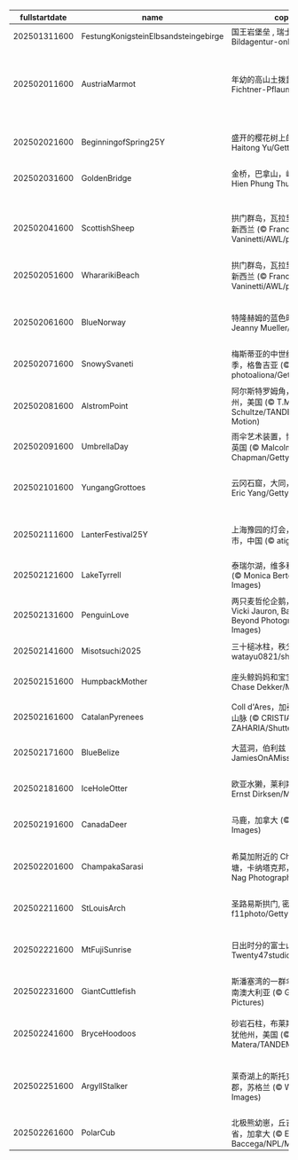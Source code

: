 |fullstartdate|name|copyright|title|image|
|--|--|--|--|--|
202501311600|FestungKonigsteinElbsandsteingebirge|国王岩堡垒 , 瑞士撒克逊, 德国 (© Bildagentur-online/Exss/Alamy)|雪与石|![](/zh-CN/2025/02/202501311600FestungKonigsteinElbsandsteingebirge.jpg)|
202502011600|AustriaMarmot|年幼的高山土拨鼠 (© Jonas Fichtner-Pflaum/Getty Images)|天气预报还是运气预报？|![](/zh-CN/2025/02/202502011600AustriaMarmot.jpg)|
202502021600|BeginningofSpring25Y|盛开的樱花树上的红头长尾山雀 (© Haitong Yu/Getty Images)|春光明媚的日子|![](/zh-CN/2025/02/202502021600BeginningofSpring25Y.jpg)|
202502031600|GoldenBridge|金桥，巴拿山，岘港，越南 (© Hien Phung Thu/Shutterstock)|云端漫步|![](/zh-CN/2025/02/202502031600GoldenBridge.jpg)|
||||![](/zh-CN/2025/02/.jpg)|
202502041600|ScottishSheep|拱门群岛，瓦拉里基海滩，南岛，新西兰 (© Francesco Vaninetti/AWL/plainpicture)|对国家遗产的思考|![](/zh-CN/2025/02/202502041600ScottishSheep.jpg)|
202502051600|WhararikiBeach|拱门群岛，瓦拉里基海滩，南岛，新西兰 (© Francesco Vaninetti/AWL/plainpicture)|对国家遗产的思考|![](/zh-CN/2025/02/202502051600WhararikiBeach.jpg)|
202502061600|BlueNorway|特隆赫姆的蓝色时刻，挪威 (© Jeanny Mueller/Getty Images)|沉浸在蓝调时分|![](/zh-CN/2025/02/202502061600BlueNorway.jpg)|
202502071600|SnowySvaneti|梅斯蒂亚的中世纪塔楼，上斯瓦涅季，格鲁吉亚 (© photoaliona/Getty Images)|凝固的时光|![](/zh-CN/2025/02/202502071600SnowySvaneti.jpg)|
202502081600|AlstromPoint|阿尔斯特罗姆角，鲍威尔湖，犹他州，美国 (© T.M. Schultze/TANDEM Stills + Motion)|值得深思的高地|![](/zh-CN/2025/02/202502081600AlstromPoint.jpg)|
202502091600|UmbrellaDay|雨伞艺术装置，博罗市场，伦敦，英国 (© Malcolm P Chapman/Getty Images)|在伞下|![](/zh-CN/2025/02/202502091600UmbrellaDay.jpg)|
202502101600|YungangGrottoes|云冈石窟，大同，山西省，中国 (© Eric Yang/Getty Images)|历史的守望之眼|![](/zh-CN/2025/02/202502101600YungangGrottoes.jpg)|
202502111600|LanterFestival25Y|上海豫园的灯会，元宵节，上海市，中国 (© atiger/Shutterstock)|喜气洋洋的元宵节|![](/zh-CN/2025/02/202502111600LanterFestival25Y.jpg)|
202502121600|LakeTyrrell|泰瑞尔湖，维多利亚州，澳大利亚 (© Monica Bertolazzi/Getty Images)|大地之盐|![](/zh-CN/2025/02/202502121600LakeTyrrell.jpg)|
202502131600|PenguinLove|两只麦哲伦企鹅，福克兰群岛 (© Vicki Jauron, Babylon and Beyond Photography/Getty Images)|瞧这对恩爱的情侣|![](/zh-CN/2025/02/202502131600PenguinLove.jpg)|
202502141600|Misotsuchi2025|三十槌冰柱，秩父市，日本 (© watayu0821/shutterstock)|冰雪奇景|![](/zh-CN/2025/02/202502141600Misotsuchi2025.jpg)|
202502151600|HumpbackMother|座头鲸妈妈和宝宝，汤加 (© Chase Dekker/Minden Pictures)|守护海洋巨兽|![](/zh-CN/2025/02/202502151600HumpbackMother.jpg)|
202502161600|CatalanPyrenees|Coll d'Ares，加泰罗尼亚比利牛斯​​山脉 (© CRISTIAN IONUT ZAHARIA/Shutterstock)|冰雪边界|![](/zh-CN/2025/02/202502161600CatalanPyrenees.jpg)|
202502171600|BlueBelize|大蓝洞，伯利兹 (© JamiesOnAMission/Shutterstock)|无尽的蓝色|![](/zh-CN/2025/02/202502171600BlueBelize.jpg)|
202502181600|IceHoleOtter|欧亚水獭，莱利斯塔德，荷兰 (© Ernst Dirksen/Minden Pictures)|水獭的另一面|![](/zh-CN/2025/02/202502181600IceHoleOtter.jpg)|
202502191600|CanadaDeer|马鹿，加拿大 (© Delbars/Getty Images)|高贵的双影|![](/zh-CN/2025/02/202502191600CanadaDeer.jpg)|
202502201600|ChampakaSarasi|希莫加附近的 Champaka Sarasi 池塘，卡纳塔克邦，印度 (© Amith Nag Photography/Getty Images)|静水流深的传说|![](/zh-CN/2025/02/202502201600ChampakaSarasi.jpg)|
202502211600|StLouisArch|圣路易斯拱门, 密苏里州, 美国 (© f11photo/Getty Images)|向辉煌迈进|![](/zh-CN/2025/02/202502211600StLouisArch.jpg)|
202502221600|MtFujiSunrise|日出时分的富士山, 河口湖, 日本 (© Twenty47studio/Getty Images)|清晨的美好精致|![](/zh-CN/2025/02/202502221600MtFujiSunrise.jpg)|
202502231600|GiantCuttlefish|斯潘塞湾的一群伞膜乌贼, 怀阿拉,南澳大利亚 (© Gary Bell/Minden Pictures)|墨迹与伪装|![](/zh-CN/2025/02/202502231600GiantCuttlefish.jpg)|
202502241600|BryceHoodoos|砂岩石柱，布莱斯峡谷国家公园，犹他州，美国 (© Stephen Matera/TANDEM Stills + Motion)|风蚀石们的问候|![](/zh-CN/2025/02/202502241600BryceHoodoos.jpg)|
202502251600|ArgyllStalker|莱奇湖上的斯托克尔城堡，阿盖尔郡，苏格兰 (© WLDavies/Getty Images)|苏格兰战略的最佳体现|![](/zh-CN/2025/02/202502251600ArgyllStalker.jpg)|
202502261600|PolarCub|北极熊幼崽，丘吉尔，马尼托巴省，加拿大 (© Eric Baccega/NPL/Minden Pictures)|极地关怀|![](/zh-CN/2025/02/202502261600PolarCub.jpg)|
